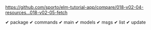 https://github.com/sporto/elm-tutorial-app/compare/018-v02-04-resources...018-v02-05-fetch

✔ package
✔ commands
✔ main
✔ models
✔ msgs
✔ list
✔ update